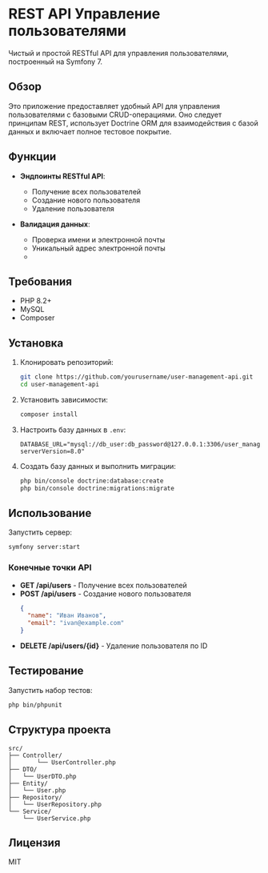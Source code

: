 # REST API Управление пользователями

Чистый и простой RESTful API для управления пользователями, построенный на Symfony 7.

## Обзор

Это приложение предоставляет удобный API для управления пользователями с базовыми CRUD-операциями. Оно следует принципам REST, использует Doctrine ORM для взаимодействия с базой данных и включает полное тестовое покрытие.

## Функции

- **Эндпоинты RESTful API**:
  - Получение всех пользователей
  - Создание нового пользователя
  - Удаление пользователя

- **Валидация данных**:
  - Проверка имени и электронной почты
  - Уникальный адрес электронной почты
  - 
## Требования

- PHP 8.2+
- MySQL
- Composer

## Установка

1. Клонировать репозиторий:
   ```bash
   git clone https://github.com/yourusername/user-management-api.git
   cd user-management-api
   ```

2. Установить зависимости:
   ```bash
   composer install
   ```

3. Настроить базу данных в `.env`:
   ```
   DATABASE_URL="mysql://db_user:db_password@127.0.0.1:3306/user_management?serverVersion=8.0"
   ```

4. Создать базу данных и выполнить миграции:
   ```bash
   php bin/console doctrine:database:create
   php bin/console doctrine:migrations:migrate
   ```

## Использование

Запустить сервер:
```bash
symfony server:start
```

### Конечные точки API

- **GET /api/users** - Получение всех пользователей
- **POST /api/users** - Создание нового пользователя
  ```json
  {
    "name": "Иван Иванов",
    "email": "ivan@example.com"
  }
  ```
- **DELETE /api/users/{id}** - Удаление пользователя по ID

## Тестирование

Запустить набор тестов:
```bash
php bin/phpunit
```

## Структура проекта

```
src/
├── Controller/
│       └── UserController.php
├── DTO/
│   └── UserDTO.php
├── Entity/
│   └── User.php
├── Repository/
│   └── UserRepository.php
└── Service/
    └── UserService.php
```

## Лицензия

MIT
